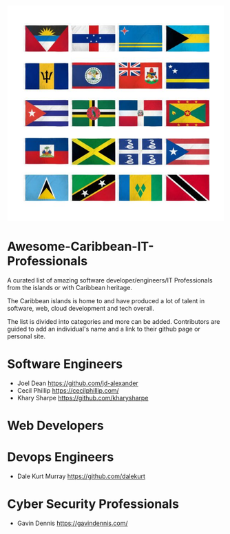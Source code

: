 <img src="islands.jpg" width="650" height="500">

# Awesome-Caribbean-IT-Professionals
A curated list of amazing software developer/engineers/IT Professionals from the islands or with Caribbean heritage.

The Caribbean islands is home to and have produced a lot of talent in software, web, cloud development and tech overall.

The list is divided into categories and more can be added.
Contributors are guided to add an individual's name and a link to their github page or personal site.

# Software Engineers

* Joel Dean https://github.com/jd-alexander
* Cecil Phillip https://cecilphillip.com/
* Khary Sharpe https://github.com/kharysharpe

# Web Developers

# Devops Engineers

* Dale Kurt Murray https://github.com/dalekurt

# Cyber Security Professionals

* Gavin Dennis https://gavindennis.com/
